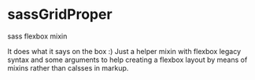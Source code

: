 # sassGridProper
sass flexbox mixin

It does what it says on the box :) Just a helper mixin with flexbox legacy syntax and some arguments to help creating a flexbox layout by means of mixins rather than calsses in markup.
